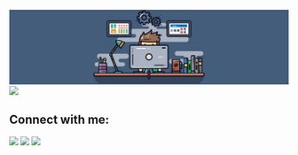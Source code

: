 ![Header](https://github.com/JIboJIb/JIboJIb/blob/main/Assets/header.jpg)
![](https://komarev.com/ghpvc/?username=JIboJIb)
## Connect with me:
<p align="left">

<a href = "https://www.linkedin.com/in/vlad-hladkyi/"><img src="https://img.icons8.com/fluent/48/000000/linkedin.png"/></a>
<a href="mailto:hladkyi.vlados@gmail.com?subject=Job Offer&body=Thanks for choosing me"><img src="https://img.icons8.com/color/48/000000/apple-mail.png"/></a>
<a href= "https://t.me/JIboJIb"><img src="https://img.icons8.com/color/48/000000/telegram-app--v1.png"/></a>
